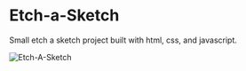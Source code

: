 # Etch-a-Sketch

Small etch a sketch project built with html, css, and javascript. 

![Etch-A-Sketch](https://github.com/rlaychock/Etch-a-Sketch/assets/142621682/eed3b527-600d-46a8-81e5-7af4fec0105a)
